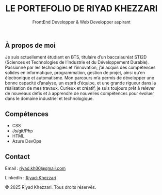 <!DOCTYPE html>
<html lang="fr">
<head>
  <meta charset="UTF-8" />
  <meta name="viewport" content="width=device-width, initial-scale=1.0" />
  <title>Mon Portefolio</title>
  <link rel="stylesheet" href="style.css" />
</head>
<body>
  <header>
    <h1>LE PORTEFOLIO DE RIYAD KHEZZARI</h1>
    <p>FrontEnd Developper & Web Developper aspirant</p>
  </header>

  <section id="about">
    <h2>À propos de moi</h2>
    <p>
      Je suis actuellement étudiant en BTS, titulaire d’un baccalauréat STI2D (Sciences et Technologies de l’Industrie et du Développement Durable). Passionné par les technologies et l’innovation, j’ai acquis des compétences solides en informatique, programmation, gestion de projet, ainsi qu’en électronique et automatisme. Mon parcours m’a permis de développer une bonne capacité d’analyse, un esprit d’équipe, et une grande rigueur dans la réalisation de mes travaux. Curieux et créatif, je suis toujours prêt à relever de nouveaux défis et à apprendre de nouvelles compétences pour évoluer dans le domaine industriel et technologique.
    </p>
  </section>

  <section id="skills">
    <h2>Compétences</h2>
    <ul>
      <li>CSS</li>
      <li>Js/git/Php</li>
      <li>HTML</li>
      <li>Azure DevOps</li>
    </ul>
  </section>

  <section id="contact">
    <h2>Contact</h2>
    <p>Email : <a href="mailto:riyad.kh06@gmail.com">riyad.kh06@gmail.com</a></p>
    <p>LinkedIn : <a href="https://linkedin.com/in/riyad-khezzari-126294382" target="_blank">Riyad-Khezzari</a></p>
  </section>

  <footer>
    <p>&copy; 2025 Riyad Khezzari. Tous droits réservés.</p>
  </footer>
</body>
</html>
